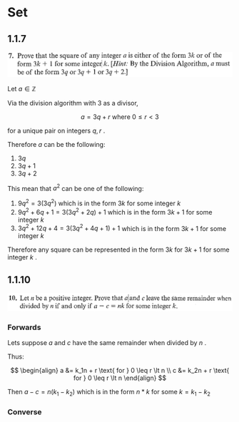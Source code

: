 # Set

## 1.1.7
![1.1.7](../Problems/1.1.7.png)

Let $a \in \mathbb{Z}$

Via the division algorithm with 3 as a divisor, 

$$
a = 3q + r \text{ where } 0 \leq r \lt 3
$$

for a unique pair on integers $q, r$ .

Therefore $a$ can be the following:

1. $3q$
2. $3q+1$
3. $3q+2$

This mean that $a^2$ can be one of the following:

1. $9q^2 = 3(3q^2)$ which is in the form $3k$ for some integer $k$
2. $9q^2 + 6q + 1 = 3(3q^2 + 2q) + 1$ which is in the form $3k+1$ for some integer $k$
3. $3q^2 + 12q + 4 = 3(3q^2 + 4q + 1)+1$ which is in the form $3k+1$ for some integer $k$

Therefore any square can be represented in the form $3k$ for $3k+1$ for some integer $k$ .

## 1.1.10

![1.1.10](../Problems/1.1.10.png)

### Forwards

Lets suppose $a$ and $c$ have the same remainder when divided by $n$ .

Thus:

$$
\begin{align}
a &= k_1n + r \text{ for } 0 \leq r \lt n \\
c &= k_2n + r \text{ for } 0 \leq r \lt n
\end{align}
$$

Then $a - c = n(k_1-k_2)$ which is in the form $n*k$ for some $k = k_1-k_2$

### Converse